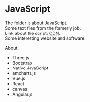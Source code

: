# JavaScript
The folder is about JavaScript.<br/>
Some text files from the formerly job.<br/>
Link about the script: [CDN](http://www.bootcdn.cn/).<br/>
Some interesting website and software.

About:
* Three.js
* Bootstrap
* Native JavaScript
* amcharts.js
* Vue.js
* React
* canvas
* Angular.js

